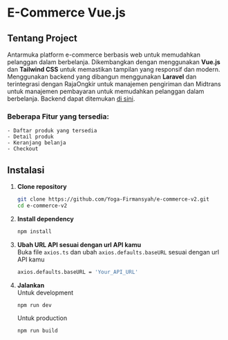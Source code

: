 # E-Commerce Vue.js

## Tentang Project

Antarmuka platform e-commerce berbasis web untuk memudahkan pelanggan dalam berbelanja. Dikembangkan dengan menggunakan **Vue.js** dan **Tailwind CSS** untuk memastikan tampilan yang responsif dan modern. Menggunakan backend yang dibangun menggunakan **Laravel** dan terintegrasi dengan RajaOngkir untuk manajemen pengiriman dan Midtrans untuk manajemen pembayaran untuk memudahkan pelanggan dalam berbelanja. Backend dapat ditemukan [di sini](https://github.com/Yoga-Firmansyah/e-commerce-v2-backend.git).
### Beberapa Fitur yang tersedia:
    - Daftar produk yang tersedia
    - Detail produk
    - Keranjang belanja
    - Checkout


## Instalasi

1. **Clone repository**  
   ```bash
   git clone https://github.com/Yoga-Firmansyah/e-commerce-v2.git
   cd e-commerce-v2
   ```
2. **Install dependency**  
   ```bash
   npm install
   ```
3. **Ubah URL API sesuai dengan url API kamu**  
   Buka file `axios.ts` dan ubah `axios.defaults.baseURL` sesuai dengan url API kamu
   ```bash
   axios.defaults.baseURL = 'Your_API_URL'
   ```
4. **Jalankan**  
   Untuk development
   ```bash
   npm run dev
   ```
   Untuk production
   ```bash
   npm run build
   ```
